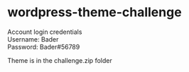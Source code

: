 # wordpress-theme-challenge
Account login credentials  
Username: Bader  
Password: Bader#56789  

Theme is in the challenge.zip folder

